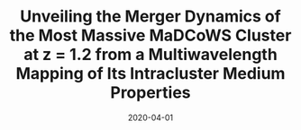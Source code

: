 ---
title: "Unveiling the Merger Dynamics of the Most Massive MaDCoWS Cluster at z = 1.2 from a Multiwavelength Mapping of Its Intracluster Medium Properties"
collection: publications
permalink: /publication/2020-04-01-Unveiling-the-Merger-Dynamics-of-the-Most-Massive-MaDCoWS-Cluster-at-z-12-from-a-Multiwavelength-Mapping-of-Its-Intracluster-Medium-Properties
date: 2020-04-01
venue: 'apj'
citation: ' F. {Ruppin},  M. {McDonald},  M. {Brodwin},  R. {Adam},  P. {Ade},  P. {Andr{\&apos;e}},  A. {Andrianasolo},  M. {Arnaud},  H. {Aussel},  I. {Bartalucci},  M. {Bautz},  A. {Beelen},  A. {Beno{\^\i}t},  A. {Bideaud},  O. {Bourrion},  M. {Calvo},  A. {Catalano},  B. {Comis},  B. {Decker},  M. {De Petris},  F. {D{\&apos;e}sert},  S. {Doyle},  E. {Driessen},  P. {Eisenhardt},  A. {Gomez},  A. {Gonzalez},  J. {Goupy},  F. {K{\&apos;e}ruzor{\&apos;e}},  C. {Kramer},  B. {Ladjelate},  G. {Lagache},  S. {Leclercq},  J. {Lestrade},  J. {Mac{\&apos;\i}as-P{\&apos;e}rez},  P. {Mauskopf},  F. {Mayet},  A. {Monfardini},  E. {Moravec},  L. {Perotto},  G. {Pisano},  E. {Pointecouteau},  N. {Ponthieu},  G. {Pratt},  V. {Rev{\&apos;e}ret},  A. {Ritacco},  C. {Romero},  H. {Roussel},  K. {Schuster},  S. {Shu},  A. {Sievers},  S. {Stanford},  D. {Stern},  C. {Tucker},  R. {Zylka}, &quot;Unveiling the Merger Dynamics of the Most Massive MaDCoWS Cluster at z = 1.2 from a Multiwavelength Mapping of Its Intracluster Medium Properties.&quot; apj, 2020.'
---